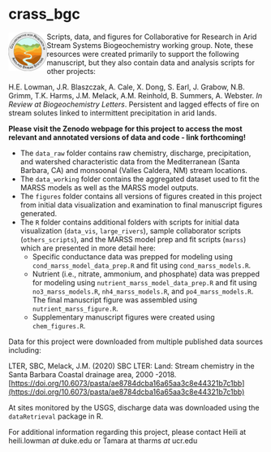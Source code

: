# crass_bgc

<img align="left" width="15%" src=figures/CRASS_logo.png> 

Scripts, data, and figures for Collaborative for Research in Arid Stream Systems Biogeochemistry working group. Note, these resources were created primarily to support the following manuscript, but they also contain data and analysis scripts for other projects:

H.E. Lowman, J.R. Blaszczak, A. Cale, X. Dong, S. Earl, J. Grabow, N.B. Grimm, T.K. Harms, J.M. Melack, A.M. Reinhold, B. Summers, A. Webster. *In Review at Biogeochemistry Letters*. Persistent and lagged effects of fire on stream solutes linked to intermittent precipitation in arid lands.

**Please visit the Zenodo webpage for this project to access the most relevant and annotated versions of data and code - link forthcoming!**

- The `data_raw` folder contains raw chemistry, discharge, precipitation, and watershed characteristic data from the Mediterranean (Santa Barbara, CA) and monsoonal (Valles Caldera, NM) stream locations.
- The `data_working` folder contains the aggregated dataset used to fit the MARSS models as well as the MARSS model outputs.
- The `figures` folder contains all versions of figures created in this project from initial data visualization and examination to final manuscript figures generated.
- The `R` folder contains additional folders with scripts for initial data visualization (`data_vis`, `large_rivers`), sample collaborator scripts (`others_scripts`), and the MARSS model prep and fit scripts (`marss`) which are presented in more detail here:
  - Specific conductance data was prepped for modeling using `cond_marss_model_data_prep.R` and fit using `cond_marss_models.R`.
  - Nutrient (i.e., nitrate, ammonium, and phosphate) data was prepped for modeling using `nutrient_marss_model_data_prep.R` and fit using `no3_marss_models.R`, `nh4_marss_models.R`, and `po4_marss_models.R`. The final manuscript figure was assembled using `nutrient_marss_figure.R`.
  - Supplementary manuscript figures were created using `chem_figures.R`.
 
Data for this project were downloaded from multiple published data sources including:

LTER, SBC, Melack, J.M. (2020) SBC LTER: Land: Stream chemistry in the Santa Barbara Coastal drainage area, 2000 -2018. [https://doi.org/10.6073/pasta/ae8784dcba16a65aa3c8e44321b7c1bb](https://doi.org/10.6073/pasta/ae8784dcba16a65aa3c8e44321b7c1bb)

At sites monitored by the USGS, discharge data was downloaded using the `dataRetrieval` package in R.

For additional information regarding this project, please contact Heili at heili.lowman _at_ duke.edu or Tamara at tharms _at_ ucr.edu
